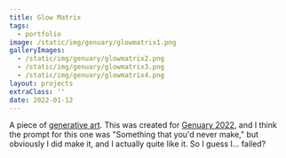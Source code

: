 ```yaml
---
title: Glow Matrix
tags:
  - portfolio
image: /static/img/genuary/glowmatrix1.png
galleryImages: 
  - /static/img/genuary/glowmatrix2.png
  - /static/img/genuary/glowmatrix3.png
  - /static/img/genuary/glowmatrix4.png
layout: projects 
extraClass: ''
date: 2022-01-12
---
```


A piece of [generative art](/portfolio/generative-art-explainer/). This was created for [Genuary 2022](https://genuary.art/), and I think the prompt for this one was "Something that you'd never make," but obviously I did make it, and I actually quite like it. So I guess I... failed?